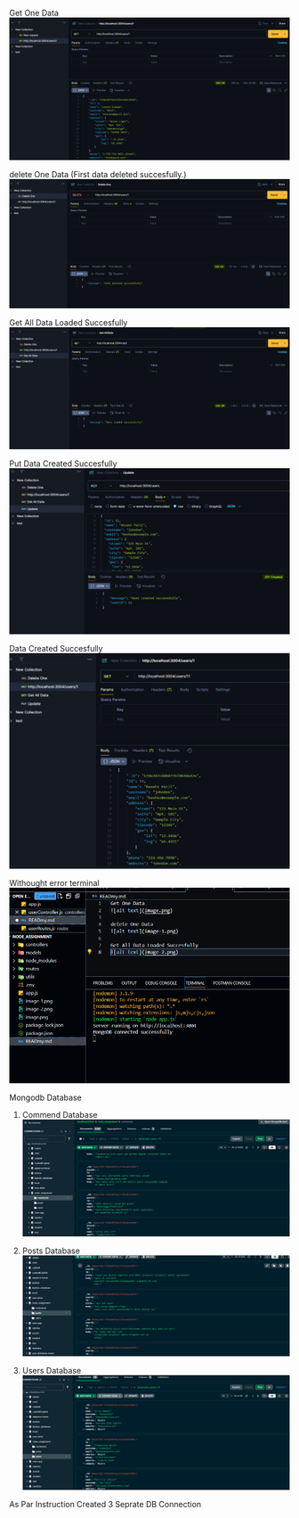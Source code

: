 Get One Data
![alt text](image.png)

delete One Data (First data deleted succesfully.)
![alt text](image-1.png)

Get All Data Loaded Succesfully 
![alt text](image-2.png)

Put Data Created Succesfully
![alt text](image-8.png)

Data Created Succesfully
![alt text](image-9.png)

Withought error terminal
![alt text](image-3.png)

Mongodb Database
1) Commend Database 
![alt text](image-4.png)

2) Posts Database
![alt text](image-5.png)

3) Users Database
![alt text](image-6.png)


As Par Instruction Created 3 Seprate DB Connection